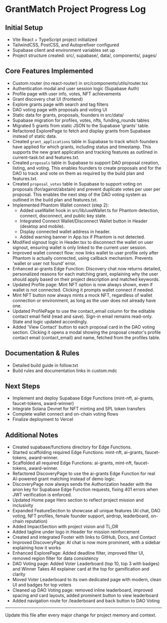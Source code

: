 # GrantMatch Project Progress Log

## Initial Setup
- Vite React + TypeScript project initialized
- TailwindCSS, PostCSS, and Autoprefixer configured
- Supabase client and environment variables set up
- Project structure created: src/, supabase/, data/, components/, pages/

## Core Features Implemented
- Custom router (no react-router) in src/components/utils/router.tsx
- Authentication modal and user session logic (Supabase Auth)
- Profile page with user info, votes, NFT achievements
- Grant discovery chat UI (frontend)
- Explore grants page with search and tag filters
- DAO voting page with proposals and voting UI
- Static data for grants, proposals, founders in src/data/
- Supabase migration for profiles, votes, nfts, funding_rounds tables
- Migrated 5 grants from static JSON to the Supabase 'grants' table.
- Refactored ExplorePage to fetch and display grants from Supabase instead of static data.
- Created `grant_applications` table in Supabase to track which founders have applied for which grants, including status and timestamp. This supports the new grant application and tracking features as outlined in current-task.txt and features.txt.
- Created `proposals` table in Supabase to support DAO proposal creation, listing, and voting. This enables founders to create proposals and for the DAO to track and vote on them as required by the build plan and features.txt.
- Created `proposal_votes` table in Supabase to support voting on proposals (for/against/abstain) and prevent duplicate votes per user per proposal. This enables the next step of the DAO voting system as outlined in the build plan and features.txt.
- Implemented Phantom Wallet connect (step 2):
  - Added useWallet hook in src/lib/useWallet.ts for Phantom detection, connect, disconnect, and public key state.
  - Integrated Connect Wallet/Disconnect Wallet button in Header (desktop and mobile).
  - Display connected wallet address in header.
  - Added warning banner in App.tsx if Phantom is not detected.
- Modified signout logic in Header.tsx to disconnect the wallet on user signout, ensuring wallet is only linked to the current user session.
- Improved wallet connect flow: now links wallet to user profile only after Phantom is actually connected, using callback mechanism. Prevents 'wallet or user not found' error.
- Enhanced ai-grants Edge Function: Discovery chat now returns detailed, personalized reasons for each matching grant, explaining why the user should apply based on their project description and matched keywords.
- Updated Profile page: Mint NFT option is now always shown, even if wallet is not connected. Clicking it prompts wallet connect if needed.
- Mint NFT button now always mints a mock NFT, regardless of wallet connection or environment, as long as the user does not already have one.
- Updated ProfilePage to use the contact_email column for the editable contact email field (read and save). Sign-in email remains read-only. State and logic updated accordingly.
- Added 'View Contact' button to each proposal card in the DAO voting section. Clicking it opens a modal showing the proposal creator's profile contact email (contact_email) and name, fetched from the profiles table.

## Documentation & Rules
- Detailed build guide in follow.txt
- Build rules and documentation links in custom.mdc

## Next Steps
- Implement and deploy Supabase Edge Functions (mint-nft, ai-grants, faucet-tokens, award-winner)
- Integrate Solana Devnet for NFT minting and SPL token transfers
- Complete wallet connect and on-chain voting flows
- Finalize deployment to Vercel

## Additional Notes
- Created supabase/functions directory for Edge Functions.
- Started scaffolding required Edge Functions: mint-nft, ai-grants, faucet-tokens, award-winner.
- Scaffolded all required Edge Functions: ai-grants, mint-nft, faucet-tokens, award-winner.
- Refactored DiscoveryPage to use the ai-grants Edge Function for real AI-powered grant matching instead of demo logic.
- DiscoveryPage now always sends the Authorization header with the anon key for Supabase Edge Function requests, fixing 401 errors when JWT verification is enforced.
- Updated Home page Hero section to reflect project mission and inclusivity
- Expanded FeatureSection to showcase all unique features (AI chat, DAO voting, NFT profiles, female founder support, airdrop, leaderboard, on-chain reputation)
- Added ImpactSection with project vision and TL;DR
- Added tagline under logo in Header for mission reinforcement
- Created and integrated Footer with links to GitHub, Docs, and Contact
- Improved DiscoveryPage: AI chat is now more prominent, with a sidebar explaining how it works
- Enhanced ExplorePage: Added deadline filter, improved filter UI, removed region filter for data consistency
- DAO Voting page: Added Voter Leaderboard (top 10, top 3 with badges) and Winner Takes All explainer card at the top for gamification and clarity
- Moved Voter Leaderboard to its own dedicated page with modern, clean UI and badges for top voters
- Cleaned up DAO Voting page: removed inline leaderboard, improved spacing and card layouts, added prominent button to view leaderboard
- Added navigation route for /leaderboard and back button to DAO Voting

---
Update this file after every major change for project memory and context. 